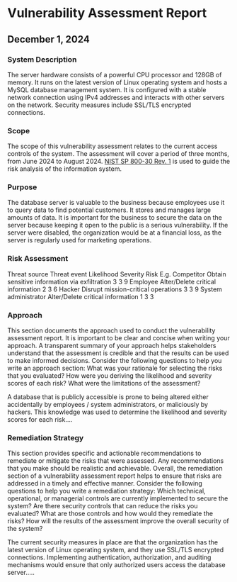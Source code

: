 <h1>Vulnerability Assessment Report</h1>
<h2>December 1, 2024</h2>

<h3>System Description</h3>
The server hardware consists of a powerful CPU processor and 128GB of memory. It runs on the latest version of Linux operating system and hosts a MySQL database management system. It is configured with a stable network connection using IPv4 addresses and interacts with other servers on the network. Security measures include SSL/TLS encrypted connections.
<h3>Scope</h3>
The scope of this vulnerability assessment relates to the current access controls of the system. The assessment will cover a period of three months, from June 2024 to August 2024. <a href="">NIST SP 800-30 Rev. 1<a></a> is used to guide the risk analysis of the information system.
<h3>Purpose</h3>

The database server is valuable to the business because employees use it to query data to find potential customers. It stores and manages large amounts of data. It is important for the business to secure the data on the server because keeping it open to the public is a serious vulnerability. If the server were disabled, the organization would be at a financial loss, as the server is regularly used for marketing operations.
<h3>Risk Assessment</h3>

Threat source	Threat event	Likelihood	Severity	Risk
E.g. Competitor	Obtain sensitive information via exfiltration	3	3	9
Employee	Alter/Delete critical information	2	3	6
Hacker	Disrupt mission-critical operations	3	3	9
System administrator	Alter/Delete critical information	1	3	3
<h3>Approach</h3>
This section documents the approach used to conduct the vulnerability assessment report. It is important to be clear and concise when writing your approach. A transparent summary of your approach helps stakeholders understand that the assessment is credible and that the results can be used to make informed decisions.
Consider the following questions to help you write an approach section:
What was your rationale for selecting the risks that you evaluated?
How were you deriving the likelihood and severity scores of each risk?
What were the limitations of the assessment?

A database that is publicly accessible is prone to being altered either accidentally by employees / system administrators, or maliciously by hackers. This knowledge was used to determine the likelihood and severity scores for each risk....
<h3>Remediation Strategy</h3>
This section provides specific and actionable recommendations to remediate or mitigate the risks that were assessed. Any recommendations that you make should be realistic and achievable. Overall, the remediation section of a vulnerability assessment report helps to ensure that risks are addressed in a timely and effective manner.
Consider the following questions to help you write a remediation strategy:
Which technical, operational, or managerial controls are currently implemented to secure the system?
Are there security controls that can reduce the risks you evaluated? What are those controls and how would they remediate the risks?
How will the results of the assessment improve the overall security of the system?


The current security measures in place are that the organization has the latest version of Linux operating system, and they use SSL/TLS encrypted connections. Implementing authentication, authorization, and auditing mechanisms would ensure that only authorized users access the database server.....
